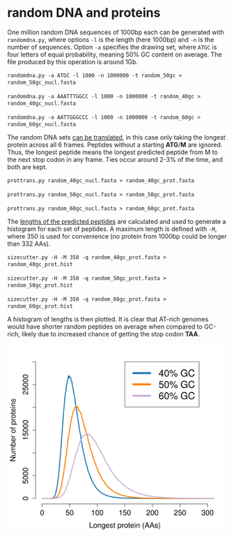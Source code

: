# random DNA and proteins #

One million random DNA sequences of 1000bp each can be generated with `randomdna.py`, where options `-l` is the length (here 1000bp) and `-n` is the number of sequences. Option `-a` specifies the drawing set, where `ATGC` is four letters of equal probability, meaning 50% GC content on average. The file produced by this operation is around 1Gb.

```
randomdna.py -a ATGC -l 1000 -n 1000000 -t random_50gc > random_50gc_nucl.fasta

randomdna.py -a AAATTTGGCC -l 1000 -n 1000000 -t random_40gc > random_40gc_nucl.fasta

randomdna.py -a AATTGGGCCC -l 1000 -n 1000000 -t random_60gc > random_60gc_nucl.fasta
```

The random DNA sets [can be translated](https://bitbucket.org/wrf/sequences/src), in this case only taking the longest protein across all 6 frames. Peptides without a starting **ATG**/**M** are ignored. Thus, the longest peptide means the longest predicted peptide from M to the next stop codon in any frame. Ties occur around 2-3% of the time, and both are kept.

```
prottrans.py random_40gc_nucl.fasta > random_40gc_prot.fasta

prottrans.py random_50gc_nucl.fasta > random_50gc_prot.fasta

prottrans.py random_60gc_nucl.fasta > random_60gc_prot.fasta
```

The [lengths of the predicted peptides](https://bitbucket.org/wrf/sequences/src) are calculated and used to generate a histogram for each set of peptides. A maximum length is defined with `-M`, where 350 is used for convenience (no protein from 1000bp could be longer than 332 AAs).

```
sizecutter.py -H -M 350 -q random_40gc_prot.fasta > random_40gc_prot.hist

sizecutter.py -H -M 350 -q random_50gc_prot.fasta > random_50gc_prot.hist

sizecutter.py -H -M 350 -q random_60gc_prot.fasta > random_60gc_prot.hist
```

A histogram of lengths is then plotted. It is clear that AT-rich genomes would have shorter random peptides on average when compared to GC-rich, likely due to increased chance of getting the stop codon **TAA**.

![random_hist_comparison.png](https://github.com/wrf/misc-analyses/blob/master/random_dna/random_hist_comparison.png)
